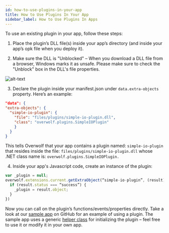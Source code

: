 ```yaml
---
id: how-to-use-plugins-in-your-app
title: How to Use Plugins In Your App
sidebar_label: How to Use Plugins In Apps
---
```



To use an existing plugin in your app, follow these steps:

1. Place the plugin’s DLL file(s) inside your app’s directory (and inside your app’s opk file when you deploy it).

2. Make sure the DLL is "Unblocked" – When you download a DLL file from a browser, Windows marks it as unsafe. Please make sure to check the "Unblock" box in the DLL's file properties.

![alt-text](assets/unblock_dll.jpg)

3. Declare the plugin inside your manifest.json under `data.extra-objects` property.
Here’s an example:

```json
"data": {
"extra-objects": {
  "simple-io-plugin": {
    "file": "files/plugins/simple-io-plugin.dll",
    "class": "overwolf.plugins.SimpleIOPlugin"
    }
  }
}
```

This tells Overwolf that your app contains a plugin named: `simple-io-plugin` that resides inside the file: `files/plugins/simple-io-plugin.dll` whose .NET class name is: `overwolf.plugins.SimpleIOPlugin.`

4. Inside your app's Javascript code, create an instance of the plugin:

```js
var _plugin = null;
overwolf.extensions.current.getExtraObject(“simple-io-plugin”, (result) => {
  if (result.status === “success”) {
    _plugin = result.object;
  }
})
```

Now you can call on the plugin’s functions/events/properties directly.   Take a look at our [sample app](https://github.com/overwolf/sample-app) on GitHub for an example of using a plugin. The sample app uses a generic [helper class](https://github.com/overwolf/overwolf-plugins/blob/master/sampleapp/overwolfplugin.js) for initializing the plugin – feel free to use it or modify it in your own app.
